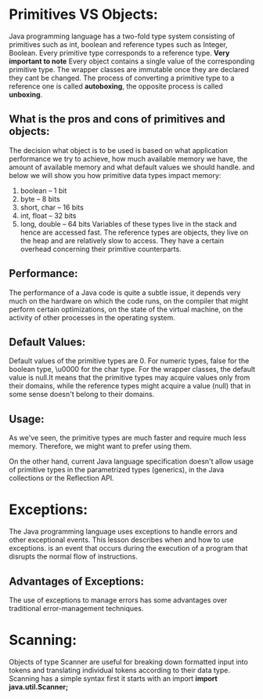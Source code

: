 # Primitives VS Objects:
Java programming language has a two-fold type system consisting of primitives such as int, boolean and reference types such as Integer, Boolean. Every primitive type corresponds to a reference type.
**Very important to note** Every object contains a single value of the corresponding primitive type.
The wrapper classes are immutable once they are declared they cant be changed.
The process of converting a primitive type to a reference one is called **autoboxing**, the opposite process is called **unboxing**.
## What is the pros and cons of primitives and objects:
The decision what object is to be used is based on what application performance we try to achieve, how much available memory we have, the amount of available memory and what default values we should handle.
and below we will show you how primitive data types impact memory:
1. boolean – 1 bit
2. byte – 8 bits
3. short, char – 16 bits
4. int, float – 32 bits
5. long, double – 64 bits
Variables of these types live in the stack and hence are accessed fast.
The reference types are objects, they live on the heap and are relatively slow to access. They have a certain overhead concerning their primitive counterparts.

## Performance:
The performance of a Java code is quite a subtle issue, it depends very much on the hardware on which the code runs, on the compiler that might perform certain optimizations, on the state of the virtual machine, on the activity of other processes in the operating system.

##  Default Values:
Default values of the primitive types are 0. For numeric types, false for the boolean type, \u0000 for the char type. For the wrapper classes, the default value is null.It means that the primitive types may acquire values only from their domains, while the reference types might acquire a value (null) that in some sense doesn't belong to their domains.

## Usage:
As we've seen, the primitive types are much faster and require much less memory. Therefore, we might want to prefer using them.

On the other hand, current Java language specification doesn't allow usage of primitive types in the parametrized types (generics),  in the Java collections or the Reflection API.

# Exceptions:
The Java programming language uses exceptions to handle errors and other exceptional events. This lesson describes when and how to use exceptions.
 is an event that occurs during the execution of a program that disrupts the normal flow of instructions.
 ## Advantages of Exceptions:
 The use of exceptions to manage errors has some advantages over traditional error-management techniques. 

 # Scanning:
 Objects of type Scanner are useful for breaking down formatted input into tokens and translating individual tokens according to their data type.
 Scanning has a simple syntax first it starts with an import **import java.util.Scanner;** 


